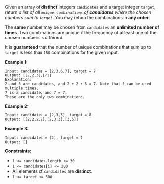 Given an array of __distinct__ integers `candidates` and a target integer `target`, return *a list of all `unique combinations` of __candidates__ where the chosen numbers sum to `target`*. You may return the combinations in __any order__.

The __same__ number may be chosen from `candidates` an __unlimited number of times__. Two combinations are unique if the frequency of at least one of the chosen numbers is different.

It is __guaranteed__ that the number of unique combinations that sum up to `target` is less than `150` combinations for the given input.

 
__Example 1:__
```
Input: candidates = [2,3,6,7], target = 7
Output: [[2,2,3],[7]]
Explanation:
2 and 3 are candidates, and 2 + 2 + 3 = 7. Note that 2 can be used multiple times.
7 is a candidate, and 7 = 7.
These are the only two combinations.
```

__Example 2:__
```
Input: candidates = [2,3,5], target = 8
Output: [[2,2,2,2],[2,3,3],[3,5]]
```

__Example 3:__
```
Input: candidates = [2], target = 1
Output: []
```

__Constraints:__

* `1 <= candidates.length <= 30`
* `1 <= candidates[i] <= 200`
* All elements of `candidates` are __distinct__.
* `1 <= target <= 500`
